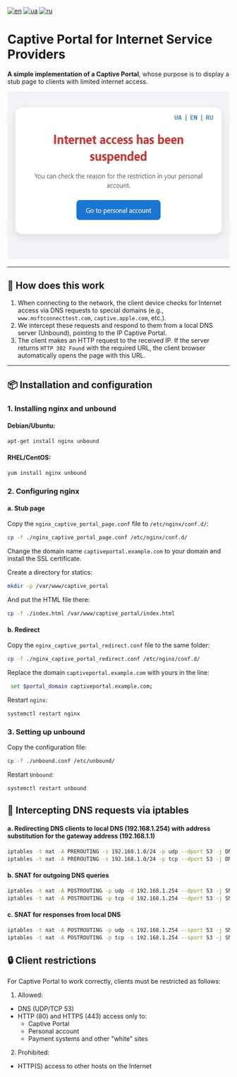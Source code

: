 [![en](https://img.shields.io/badge/lang-en-red.svg)](README_EN.md)
[![ua](https://img.shields.io/badge/lang-ua-yellow.svg)](README.md)
[![ru](https://img.shields.io/badge/lang-ru-blue.svg)](README_RU.md)

# Captive Portal for Internet Service Providers

**A simple implementation of a Captive Portal**, whose purpose is to display a stub page to clients with limited internet access.

<img src="https://raw.githubusercontent.com/Nekkoy/Captive-Portal/main/img_en.jpg" width="560" height="380">

---

## 🔧 How does this work

1. When connecting to the network, the client device checks for Internet access via DNS requests to special domains (e.g., `www.msftconnecttest.com`, `captive.apple.com`, etc.).
2. We intercept these requests and respond to them from a local DNS server (Unbound), pointing to the IP Captive Portal.
3. The client makes an HTTP request to the received IP. If the server returns `HTTP 302 Found` with the required URL, the client browser automatically opens the page with this URL.

---

## 📦 Installation and configuration

### 1. Installing nginx and unbound

#### Debian/Ubuntu:
```bash
apt-get install nginx unbound
```

#### RHEL/CentOS:
```bash
yum install nginx unbound
```

### 2. Configuring nginx
#### a. Stub page
Copy the `nginx_captive_portal_page.conf` file to `/etc/nginx/conf.d/`:
```bash
cp -f ./nginx_captive_portal_page.conf /etc/nginx/conf.d/
```
Change the domain name `captiveportal.example.com` to your domain and install the SSL certificate.

Create a directory for statics:
```bash
mkdir -p /var/www/captive_portal
```

And put the HTML file there:
```bash
cp -f ./index.html /var/www/captive_portal/index.html
```

#### b. Redirect
Copy the `nginx_captive_portal_redirect.conf` file to the same folder:
```bash
cp -f ./nginx_captive_portal_redirect.conf /etc/nginx/conf.d/
```
Replace the domain `captiveportal.example.com` with yours in the line:
```bash
 set $portal_domain captiveportal.example.com;
```

Restart `nginx`:
```bash
systemctl restart nginx
```

### 3. Setting up unbound
Copy the configuration file:
```bash
cp -f ./unbound.conf /etc/unbound/
```

Restart `Unbound`:
```bash
systemctl restart unbound
```

## 🔐 Intercepting DNS requests via iptables
#### a. Redirecting DNS clients to local DNS (192.168.1.254) with address substitution for the gateway address (192.168.1.1)
```bash
iptables -t nat -A PREROUTING -s 192.168.1.0/24 -p udp --dport 53 -j DNAT --to-destination 192.168.1.254:53
iptables -t nat -A PREROUTING -s 192.168.1.0/24 -p tcp --dport 53 -j DNAT --to-destination 192.168.1.254:53
```
#### b. SNAT for outgoing DNS queries
```bash
iptables -t nat -A POSTROUTING -p udp -d 192.168.1.254 --dport 53 -j SNAT --to-source 192.168.1.1
iptables -t nat -A POSTROUTING -p tcp -d 192.168.1.254 --dport 53 -j SNAT --to-source 192.168.1.1
```

#### c. SNAT for responses from local DNS
```bash
iptables -t nat -A POSTROUTING -p udp -s 192.168.1.254 --sport 53 -j SNAT --to-source 192.168.1.1
iptables -t nat -A POSTROUTING -p tcp -s 192.168.1.254 --sport 53 -j SNAT --to-source 192.168.1.1
```

## 🔒 Client restrictions
For Captive Portal to work correctly, clients must be restricted as follows:

1. Allowed:
  - DNS (UDP/TCP 53)
  - HTTP (80) and HTTPS (443) access only to:
    - Captive Portal
    - Personal account
    - Payment systems and other "white" sites

2. Prohibited:
  - HTTP(S) access to other hosts on the Internet
